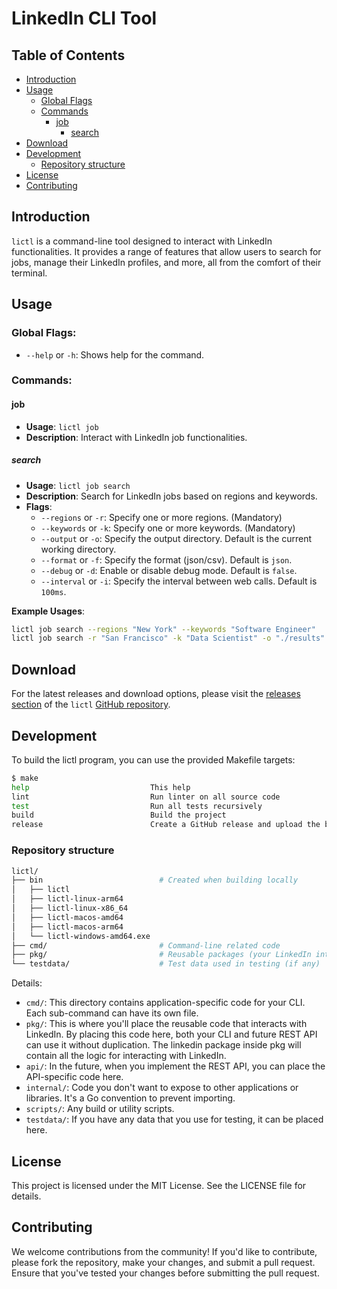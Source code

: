 # LinkedIn CLI Tool

## Table of Contents
- [Introduction](#introduction)
- [Usage](#usage)
  - [Global Flags](#global-flags)
  - [Commands](#commands)
    - [job](#job)
      - [search](#search)
- [Download](#download)
- [Development](#development)
  - [Repository structure](#repository-structure)
- [License](#license)
- [Contributing](#contributing)

## Introduction
`lictl` is a command-line tool designed to interact with LinkedIn functionalities. It provides a range of features that allow users to search for jobs, manage their LinkedIn profiles, and more, all from the comfort of their terminal.

## Usage

### Global Flags:
- `--help` or `-h`: Shows help for the command.

### Commands:

#### job
- **Usage**: `lictl job`
- **Description**: Interact with LinkedIn job functionalities.

##### search
- **Usage**: `lictl job search`
- **Description**: Search for LinkedIn jobs based on regions and keywords.
- **Flags**:
  - `--regions` or `-r`: Specify one or more regions. (Mandatory)
  - `--keywords` or `-k`: Specify one or more keywords. (Mandatory)
  - `--output` or `-o`: Specify the output directory. Default is the current working directory.
  - `--format` or `-f`: Specify the format (json/csv). Default is `json`.
  - `--debug` or `-d`: Enable or disable debug mode. Default is `false`.
  - `--interval` or `-i`: Specify the interval between web calls. Default is `100ms`.

**Example Usages**:

```bash
lictl job search --regions "New York" --keywords "Software Engineer"
lictl job search -r "San Francisco" -k "Data Scientist" -o "./results" -f "csv"
```

## Download

For the latest releases and download options, please visit the [releases section](https://github.com/boeboe/lictl/releases) of the `lictl` [GitHub repository](https://github.com/boeboe/lictl/releases).


## Development

To build the lictl program, you can use the provided Makefile targets:

```bash
$ make
help                           This help
lint                           Run linter on all source code
test                           Run all tests recursively
build                          Build the project
release                        Create a GitHub release and upload the binary
```

### Repository structure



```bash
lictl/
├── bin                          # Created when building locally
│   ├── lictl
│   ├── lictl-linux-arm64
│   ├── lictl-linux-x86_64
│   ├── lictl-macos-amd64
│   ├── lictl-macos-arm64
│   └── lictl-windows-amd64.exe
├── cmd/                         # Command-line related code
├── pkg/                         # Reusable packages (your LinkedIn interaction logic)
└── testdata/                    # Test data used in testing (if any)
```

Details:

- `cmd/`: This directory contains application-specific code for your CLI. Each sub-command can have its own file.
- `pkg/`: This is where you'll place the reusable code that interacts with LinkedIn. By placing this code here, both your CLI and future REST API can use it without duplication. The linkedin package inside pkg will contain all the logic for interacting with LinkedIn.
- `api/`: In the future, when you implement the REST API, you can place the API-specific code here.
- `internal/`: Code you don't want to expose to other applications or libraries. It's a Go convention to prevent importing.
- `scripts/`: Any build or utility scripts.
- `testdata/`: If you have any data that you use for testing, it can be placed here.


## License

This project is licensed under the MIT License. See the LICENSE file for details.

## Contributing

We welcome contributions from the community! If you'd like to contribute, please fork the repository, make your changes, and submit a pull request. Ensure that you've tested your changes before submitting the pull request.


